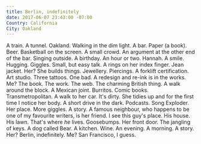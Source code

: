 ```yaml
---
title: Berlin, indefinitely
date: 2017-06-07 23:43:00 -07:00
Country: California
City: Oakland
---
```


A train. A tunnel. Oakland. Walking in the dim light. A bar. Paper (a book). Beer. Basketball on the screen. A small crowd. An argument at the other end of the bar. Singing outside. A birthday. An hour or two. Hannah. A smile. Hugging. Giggles. Small, but easy talk. A rings on her index finger. Jean jacket. Her? She builds things. Jewellery. Piercings. A forklift certification. Art studio. Three tattoos. One bad. A redesign and re-ink is in the works. Me? The book. The work. The web. The charming British thing. A walk around the block. A Mexican joint. Burritos. Comic books. Transmetropolitan. A walk to her car. It's dirty. She tidies up and for the first time I notice her body. A short drive in the dark. Podcasts. Song Exploder. Her place. More giggles. A story. A famous neighbour, who happens to be one of my favourite writers, is her friend. I see this guy's place. His house. His lawn. That's where *he* lives. Goosebumps. Her front door. The jangling of keys. A dog called Bear. A kitchen. Wine. An evening. A morning. A story. Her? Berlin, indefinitely. Me? San Francisco, I guess.